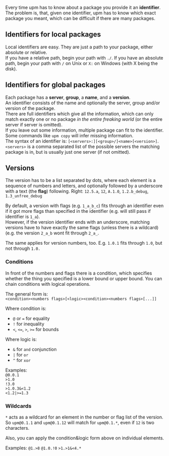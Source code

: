 Every time upm has to know about a package you provide it an **identifier**. The problem is, that, given one identifier, upm has to know which exact package you meant, which can be difficult if there are many packages.

## Identifiers for local packages
Local identifiers are easy. They are just a path to your package, either absolute or relative.  
If you have a relative path, begin your path with `./`.
If you have an absolute path, begin your path with `/` on Unix or `X:` on Windows (with X being the disk).

## Identifiers for global packages
Each package has a **server**, **group**, a **name**, and a **version**.  
An identifier consists of the name and optionally the server, group and/or version of the package.  
There are full identifiers which give all the information, which can only match exactly one or no package *in the entire freaking world* (or the entire server if server is omitted).  
If you leave out some information, multiple package can fit to the identifier. Some commands like `upm copy` will infer missing information.  
The syntax of an identifier is: `[<servers>:][<group>/]<name>[<version>]`.  
`<servers>` is a comma separated list of the possible servers the matching package is in, but is usually just one server (if not omitted).

## Versions
The version has to be a list separated by dots, where each element is a sequence of numbers and letters, and optionally followed by a underscore with a text (the **flag**) following.
Right: `12.5.a`, `12`, `A.1.0`, `1.2.b_debug`, `1.3_unfree_debug`
 
By default, a version with flags (e.g. `1_a_b_c`) fits through an identifier even if it got more flags than specified in the identifier (e.g. will still pass if identifier is `1_a`).  
However, if the version identifier ends with an underscore, matching versions have to have exactly the same flags (unless there is a wildcard) (e.g. the version `2_a_b` wont fit through `2_a_`.  

The same applies for version numbers, too. E.g. `1.0.1` fits through `1.0`, but not through `1.0.`

### Conditions
In front of the numbers and flags there is a condition, which specifies whether the thing you specified is a lower bound or upper bound. You can chain conditions with logical operations.  

The general form is:  
`<condition><numbers flags>[<logic><condition><numbers flags>[...]]`  

Where condition is:
 * `@` or `=` for equality
 * `!` for inequality
 * `<`, `<=`, `>`, `>=` for bounds 

Where logic is:
 * `&` for `and` conjunction
 * `|` for `or`
 * `^` for `xor`  

Examples:  
`@0.0.1`  
`>1.0`  
`!3.0`  
`>1.0.3&<1.2`  
`<1.2|>=1.3`

### Wildcards

`*` acts as a wildcard for an element in the number or flag list of the version.  
So `upm@0.1.1` and `upm@0.1.12` will match for `upm@0.1.*`, even if `12` is two characters.  

Also, you can apply the condition&logic form above on individual elements.

Examples:
`@1.>8`
`@1.0.!0`
`>1.>1&<4.*`  

